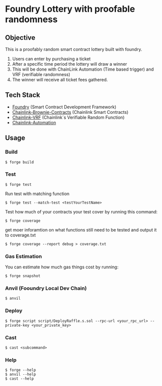# Foundry Lottery with proofable randomness

## Objective

This is a proofably random smart contract lottery built with foundry.

1. Users can enter by purchasing a ticket
2. After a specific time period the lottery will draw a winner
3. This will be done with ChainLink Automation (Time based trigger) and VRF (verifiable randomness)
4. The winner will receive all ticket fees gathered.

## Tech Stack

- [Foundry](https://book.getfoundry.sh/) (Smart Contract Development Framework)
- [Chainlink-Brownie-Contracts](https://github.com/smartcontractkit/chainlink-brownie-contracts/tree/main) (Chainlink Smart Contracts)
- [Chainlink-VRF](https://docs.chain.link/vrf) (Chainlink´s Verifiable Random Function)
- [Chainlink-Automation](https://docs.chain.link/chainlink-automation) 

## Usage

### Build

```shell
$ forge build
```

### Test

```shell
$ forge test 
```

Run test with matching function
```shell
$ forge test --match-test <testYourTestName>
```

Test how much of your contracts your test cover by running this command:
```shell
$ forge coverage
```

get moer inforamtion on what functions still need to be tested and output it to coverage.txt
```shell
$ forge coverage --report debug > coverage.txt
```

### Gas Estimation

You can estimate how much gas things cost by running:
```shell
$ forge snapshot
```

### Anvil (Fooundry Local Dev Chain)

```shell
$ anvil
```

### Deploy

```shell
$ forge script script/DeployRaffle.s.sol --rpc-url <your_rpc_url> --private-key <your_private_key>
```

### Cast

```shell
$ cast <subcommand>
```

### Help

```shell
$ forge --help
$ anvil --help
$ cast --help
```
